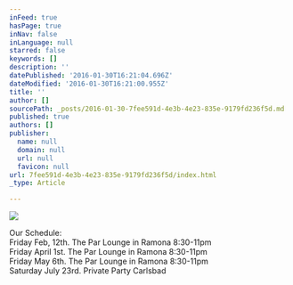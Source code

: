 ```yaml
---
inFeed: true
hasPage: true
inNav: false
inLanguage: null
starred: false
keywords: []
description: ''
datePublished: '2016-01-30T16:21:04.696Z'
dateModified: '2016-01-30T16:21:00.955Z'
title: ''
author: []
sourcePath: _posts/2016-01-30-7fee591d-4e3b-4e23-835e-9179fd236f5d.md
published: true
authors: []
publisher:
  name: null
  domain: null
  url: null
  favicon: null
url: 7fee591d-4e3b-4e23-835e-9179fd236f5d/index.html
_type: Article

---
```

![](https://the-grid-user-content.s3-us-west-2.amazonaws.com/4bf9cf08-16ac-42bf-a8a3-6a35110a1648.jpg)

Our Schedule:  
Friday Feb, 12th.    The Par Lounge in Ramona  8:30-11pm  
Friday April 1st.     The Par Lounge in Ramona  8:30-11pm  
Friday May 6th.     The Par Lounge in Ramona  8:30-11pm  
Saturday  July 23rd.    Private Party  Carlsbad